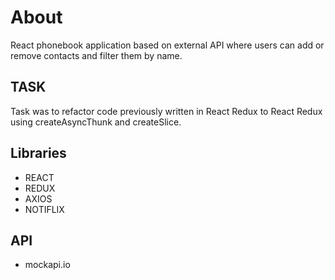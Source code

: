 # About

React phonebook application based on external API where users can add or remove
contacts and filter them by name.

## TASK

Task was to refactor code previously written in React Redux to React Redux using
createAsyncThunk and createSlice.

## Libraries

- REACT
- REDUX
- AXIOS
- NOTIFLIX

## API

- mockapi.io
